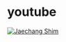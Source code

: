 # youtube

[![Jaechang Shim](http://img.youtube.com/vi/vDCErBQ-4nA/0.jpg)](https://youtu.be/vDCErBQ-4nA "Video !!!") 

